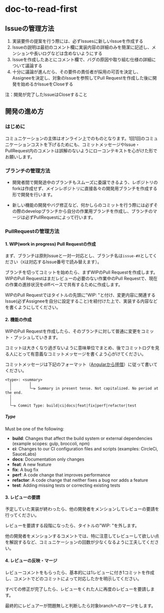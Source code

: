 # doc-to-read-first

## Issueの管理方法

1. 実装要件の提案を行う際には、必ずIssuesに新しいIssueを作成する
1. Issueの説明は最初のコメント欄に実装内容の詳細のみを簡潔に記述し、メンションや長いログなどは含めないようにする
1. Issueを作成したあとにコメント欄で、バグの原因や取り組む仕様の詳細について議論する
1. 十分に議論が進んだら、その要件の責任者が採用の可否を決定し、Assigneeを決定し、対象のIssueを参照してPull Requestを作成した後に開発を始めるかIssueをCloseする

注：開発が完了したIssueはCloseすること

## 開発の進め方

### はじめに

コミュニケーションの主体はオンライン上でのものとなります。1回1回のコミュニケーションコストを下げるためにも、コミットメッセージやIssue・PullRequest内のコメントは誤解のないようにローコンテキストを心がけた形でお願いします。

### ブランチの管理方法

- 開発者間で開発途中のブランチもスムーズに委譲できるよう、レポジトリのforkは作成せず、メインレポジトリに直接各々の開発用ブランチを作成する形で開発を行います。

- 新しい機能の開発やバグ修正など、何かしらのコミットを行う際には必ずその際のdevelopブランチから自分の作業用ブランチを作成し、ブランチのマージは必ずPullRequestによって行います。

### PullRequestの管理方法

#### 1. WIP(work in progress) Pull Requestの作成

まず、ブランチは原則Issueと一対一対応とし、ブランチ名は`issue-#X`としてください（`X`は対応するIssue番号で読み替えます）。

ブランチを切ってコミットを始めたら、まずWIPのPull Requestを作成します。 WIPのPull Requestはまだレビューの必要のない作業中のPull Requestで、現在の作業の進捗状況をdiffベースで共有するために作成します。

WIPのPull Requestではタイトルの先頭に"WIP: "と付け、変更内容に関連するIssue(必ずAssigneeを自分に設定すること)を紐付けた上で、実装する内容などを書くようにしてください。

#### 2. 機能の作成

WIPのPull Requestを作成したら、そのブランチに対して普通に変更をコミット・プッシュしていきます。

コミットは大きくなり過ぎないように意味単位でまとめ、後でコミットログを見る人にとって有意義なコミットメッセージを書くよう心がけてください。

コミットメッセージは下記のフォーマット（[Angularから拝借](https://github.com/angular/angular/blob/main/CONTRIBUTING.md#commit)）に従って書いてください。

```
<type>: <summary>
  │        │
  │        └─⫸ Summary in present tense. Not capitalized. No period at the end.
  │       
  │
  └─⫸ Commit Type: build|ci|docs|feat|fix|perf|refactor|test
```

##### Type

Must be one of the following:

* **build**: Changes that affect the build system or external dependencies (example scopes: gulp, broccoli, npm)
* **ci**: Changes to our CI configuration files and scripts (examples: CircleCi, SauceLabs)
* **docs**: Documentation only changes
* **feat**: A new feature
* **fix**: A bug fix
* **perf**: A code change that improves performance
* **refactor**: A code change that neither fixes a bug nor adds a feature
* **test**: Adding missing tests or correcting existing tests

#### 3. レビューの要請

予定していた実装が終わったら、他の開発者をメンションしてレビューの要請を行ってください。

レビューを要請する段階になったら、タイトルの"WIP: "を外します。

他の開発者をメンションするコメントでは、特に注意してレビューして欲しい点を解説するなど、コミュニケーションの回数が少なくなるように工夫してください。

#### 4. レビューの反映・マージ

レビューコメントをもらったら、基本的には1レビューに付き1コミットを作成し、コメントでどのコミットによって対応したかを明示してください。

すべての修正が完了したら、レビューをくれた人に再度のレビューを要請します。

最終的にレビュアーが問題無しと判断したら対象branchへのマージをします。
